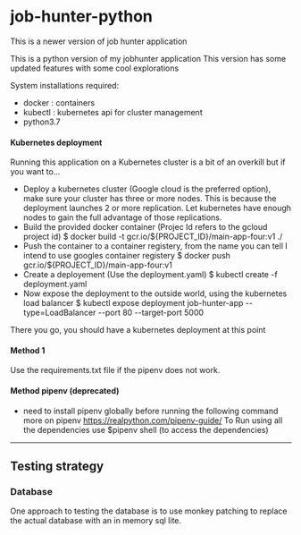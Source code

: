 # job-hunter-python
This is a newer version of job hunter application

This is a python version of my jobhunter application This version has some updated features with some cool explorations

System installations required:
- docker : containers
- kubectl : kubernetes api for cluster management
- python3.7

#### Kubernetes deployment
Running this application on a Kubernetes cluster is a bit of an overkill but if you want to...

- Deploy a kubernetes cluster (Google cloud is the preferred option), make sure your cluster has three or more nodes.
  This is because the deployment launches 2 or more replication. Let kubernetes have enough nodes to gain the full 
  advantage of those replications.
- Build the provided docker container (Projec Id refers to the gcloud project id)
    $ docker build -t gcr.io/${PROJECT_ID}/main-app-four:v1 ./
- Push the container to a container registery, from the name you can tell I intend to use googles container registery
    $ docker push gcr.io/${PROJECT_ID}/main-app-four:v1
- Create a deployement (Use the deployment.yaml)
    $ kubectl create -f deployment.yaml
- Now expose the deployment to the outside world, using the kubernetes load balancer
    $ kubectl expose deployment job-hunter-app --type=LoadBalancer --port 80 --target-port 5000

There you go, you should have a kubernetes deployment at this point


#### Method 1 
Use the requirements.txt file if the pipenv does not work.

#### Method pipenv (deprecated)
- need to install pipenv globally before running the following command
more on pipenv https://realpython.com/pipenv-guide/
To Run using all the dependencies use $pipenv shell (to access the dependencies)

----

## Testing strategy

### Database

One approach to testing the database is to use  monkey patching to replace the actual database with an in memory sql lite.

